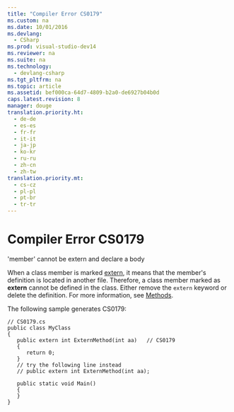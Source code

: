 ```yaml
---
title: "Compiler Error CS0179"
ms.custom: na
ms.date: 10/01/2016
ms.devlang: 
  - CSharp
ms.prod: visual-studio-dev14
ms.reviewer: na
ms.suite: na
ms.technology: 
  - devlang-csharp
ms.tgt_pltfrm: na
ms.topic: article
ms.assetid: bef000ca-64d7-4809-b2a0-de6927b04b0d
caps.latest.revision: 8
manager: douge
translation.priority.ht: 
  - de-de
  - es-es
  - fr-fr
  - it-it
  - ja-jp
  - ko-kr
  - ru-ru
  - zh-cn
  - zh-tw
translation.priority.mt: 
  - cs-cz
  - pl-pl
  - pt-br
  - tr-tr
---
```

# Compiler Error CS0179
'member' cannot be extern and declare a body  
  
 When a class member is marked [extern](../Topic/extern%20\(C%23%20Reference\).md), it means that the member's definition is located in another file. Therefore, a class member marked as **extern** cannot be defined in the class. Either remove the `extern` keyword or delete the definition. For more information, see [Methods](../Topic/Methods%20\(C%23%20Programming%20Guide\).md).  
  
 The following sample generates CS0179:  
  
```  
// CS0179.cs  
public class MyClass  
{  
   public extern int ExternMethod(int aa)   // CS0179  
   {  
      return 0;  
   }  
   // try the following line instead  
   // public extern int ExternMethod(int aa);  
  
   public static void Main()  
   {  
   }  
}  
```